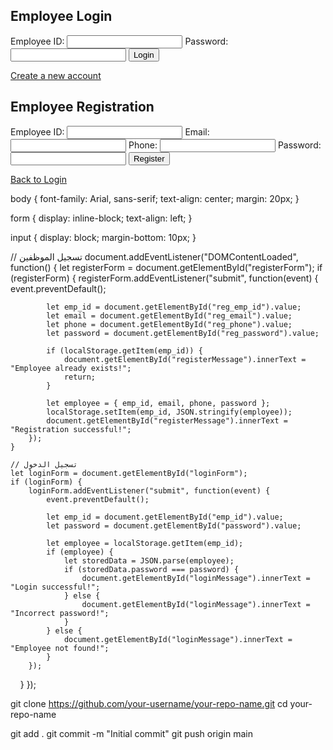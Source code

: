 <!DOCTYPE html>
<html lang="en">
<head>
    <meta charset="UTF-8">
    <title>Employee Login</title>
    <link rel="stylesheet" href="style.css">
</head>
<body>
    <h2>Employee Login</h2>
    <form id="loginForm">
        <label>Employee ID:</label>
        <input type="text" id="emp_id" required>
        <label>Password:</label>
        <input type="password" id="password" required>
        <button type="submit">Login</button>
    </form>
    <a href="register.html">Create a new account</a>
    <p id="loginMessage"></p>
    <script src="script.js"></script>
</body>
</html>


<!DOCTYPE html>
<html lang="en">
<head>
    <meta charset="UTF-8">
    <title>Register</title>
    <link rel="stylesheet" href="style.css">
</head>
<body>
    <h2>Employee Registration</h2>
    <form id="registerForm">
        <label>Employee ID:</label>
        <input type="text" id="reg_emp_id" required>
        <label>Email:</label>
        <input type="email" id="reg_email" required>
        <label>Phone:</label>
        <input type="text" id="reg_phone" required>
        <label>Password:</label>
        <input type="password" id="reg_password" required>
        <button type="submit">Register</button>
    </form>
    <a href="index.html">Back to Login</a>
    <p id="registerMessage"></p>
    <script src="script.js"></script>
</body>
</html>


body {
    font-family: Arial, sans-serif;
    text-align: center;
    margin: 20px;
}

form {
    display: inline-block;
    text-align: left;
}

input {
    display: block;
    margin-bottom: 10px;
}

// تسجيل الموظفين
document.addEventListener("DOMContentLoaded", function() {
    let registerForm = document.getElementById("registerForm");
    if (registerForm) {
        registerForm.addEventListener("submit", function(event) {
            event.preventDefault();
            
            let emp_id = document.getElementById("reg_emp_id").value;
            let email = document.getElementById("reg_email").value;
            let phone = document.getElementById("reg_phone").value;
            let password = document.getElementById("reg_password").value;

            if (localStorage.getItem(emp_id)) {
                document.getElementById("registerMessage").innerText = "Employee already exists!";
                return;
            }

            let employee = { emp_id, email, phone, password };
            localStorage.setItem(emp_id, JSON.stringify(employee));
            document.getElementById("registerMessage").innerText = "Registration successful!";
        });
    }

    // تسجيل الدخول
    let loginForm = document.getElementById("loginForm");
    if (loginForm) {
        loginForm.addEventListener("submit", function(event) {
            event.preventDefault();
            
            let emp_id = document.getElementById("emp_id").value;
            let password = document.getElementById("password").value;
            
            let employee = localStorage.getItem(emp_id);
            if (employee) {
                let storedData = JSON.parse(employee);
                if (storedData.password === password) {
                    document.getElementById("loginMessage").innerText = "Login successful!";
                } else {
                    document.getElementById("loginMessage").innerText = "Incorrect password!";
                }
            } else {
                document.getElementById("loginMessage").innerText = "Employee not found!";
            }
        });
    }
});


git clone https://github.com/your-username/your-repo-name.git
cd your-repo-name

git add .
git commit -m "Initial commit"
git push origin main

